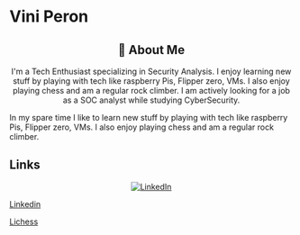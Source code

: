 # Vini Peron

<div align="center">
    <h2>🚀 About Me</h2>
    <p>I'm a Tech Enthusiast specializing in Security Analysis. I enjoy learning new stuff by playing with tech like raspberry Pis, Flipper zero, VMs. I also enjoy playing chess
and am a regular rock climber. I am actively looking for a job as a SOC analyst while studying CyberSecurity.</p>
</div>




In my spare time I like to learn new stuff by playing with tech like raspberry Pis, Flipper zero, VMs. I also enjoy playing chess
and am a regular rock climber.

## Links

<div align="center">
    <!-- Replace href with your links -->
    <a href="https://www.linkedin.com/in/vinicius-p-9a9197270">
        <img src="https://img.shields.io/badge/LinkedIn-0077B5?style=for-the-badge&logo=linkedin&logoColor=white" alt="LinkedIn"/>
    </a>
</div>


[Linkedin](www.linkedin.com/in/vinicius-p-9a9197270)

[Lichess](https://lichess.org/@/Vknee)

